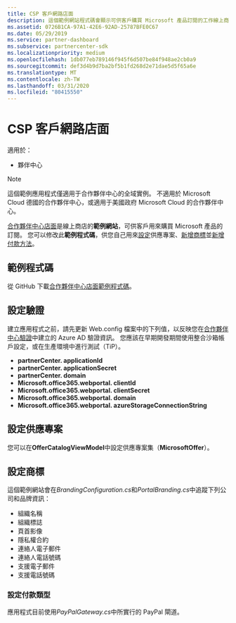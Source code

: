 ```yaml
---
title: CSP 客戶網路店面
description: 這個範例網站程式碼會顯示可供客戶購買 Microsoft 產品訂閱的工作線上商店。
ms.assetid: 0726B1CA-97A1-42E6-92AD-25787BFE0C67
ms.date: 05/29/2019
ms.service: partner-dashboard
ms.subservice: partnercenter-sdk
ms.localizationpriority: medium
ms.openlocfilehash: 1db077eb789146f945f6d507be84f948ae2cb0a9
ms.sourcegitcommit: def3d4b9d7ba2bf5b1fd268d2e71dae5d5f65a6e
ms.translationtype: MT
ms.contentlocale: zh-TW
ms.lasthandoff: 03/31/2020
ms.locfileid: "80415550"
---
```

# <a name="csp-customer-web-storefront"></a>CSP 客戶網路店面

適用於：

- 夥伴中心

> [!NOTE]
> 這個範例應用程式僅適用于合作夥伴中心的全域實例。 不適用於 Microsoft Cloud 德國的合作夥伴中心，或適用于美國政府 Microsoft Cloud 的合作夥伴中心。

[合作夥伴中心店面](https://github.com/Microsoft/Partner-Center-Storefront)是線上商店的**範例網站**，可供客戶用來購買 Microsoft 產品的訂閱。 您可以修改此**範例程式碼**，供您自己用來[設定](#configure-offers)供應專案、[新增商標](#configure-branding)並[新增付款方法](#configure-payment-types)。

## <a name="sample-code"></a>範例程式碼

從 GitHub 下載[合作夥伴中心店面範例程式碼](https://github.com/Microsoft/Partner-Center-Storefront)。

## <a name="configure-authentication"></a>設定驗證

建立應用程式之前，請先更新 Web.config 檔案中的下列值，以反映您在[合作夥伴中心驗證](partner-center-authentication.md)中建立的 Azure AD 驗證資訊。 您應該在早期開發期間使用整合沙箱帳戶設定，或在生產環境中進行測試（TiP）。

- **partnerCenter. applicationId**
- **partnerCenter. applicationSecret**
- **partnerCenter. domain**
- **Microsoft.office365.webportal. clientId**
- **Microsoft.office365.webportal. clientSecret**
- **Microsoft.office365.webportal. domain**
- **Microsoft.office365.webportal. azureStorageConnectionString**

## <a name="configure-offers"></a>設定供應專案

您可以在**OfferCatalogViewModel**中設定供應專案集（**MicrosoftOffer**）。

## <a name="configure-branding"></a>設定商標

這個範例網站會在*BrandingConfiguration.cs*和*PortalBranding.cs*中追蹤下列公司和品牌資訊：

- 組織名稱
- 組織標誌
- 頁首影像
- 隱私權合約
- 連絡人電子郵件
- 連絡人電話號碼
- 支援電子郵件
- 支援電話號碼

### <a name="configure-payment-types"></a>設定付款類型

應用程式目前使用*PayPalGateway.cs*中所實行的 PayPal 閘道。